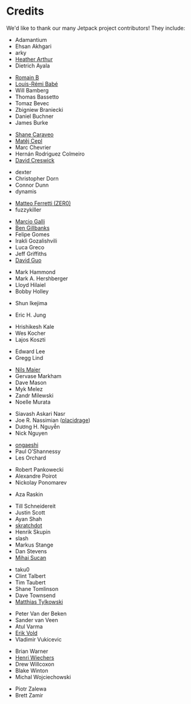 <!-- This Source Code Form is subject to the terms of the Mozilla Public
   - License, v. 2.0. If a copy of the MPL was not distributed with this
   - file, You can obtain one at http://mozilla.org/MPL/2.0/. -->

# Credits #

We'd like to thank our many Jetpack project contributors!  They include:

* Adamantium
* Ehsan Akhgari
* arky
* [Heather Arthur](https://github.com/harthur)
* Dietrich Ayala

<!--end-->

* [Romain B](https://github.com/Niamor)
* [Louis-Rémi Babé](https://github.com/louisremi)
* Will Bamberg
* Thomas Bassetto
* Tomaz Bevec
* Zbigniew Braniecki
* Daniel Buchner
* James Burke

<!--end-->

* [Shane Caraveo](https://github.com/mixedpuppy)
* [Matěj Cepl](https://github.com/mcepl)
* Marc Chevrier
* Hernán Rodriguez Colmeiro
* [David Creswick](https://github.com/dcrewi)

<!--end-->

* dexter
* Christopher Dorn
* Connor Dunn
* dynamis

<!--end-->

* [Matteo Ferretti (ZER0)](https://github.com/ZER0)
* fuzzykiller

<!--end-->

* [Marcio Galli](https://github.com/taboca)
* [Ben Gillbanks](http://www.iconfinder.com/browse/iconset/circular_icons/)
* Felipe Gomes
* Irakli Gozalishvili
* Luca Greco
* Jeff Griffiths
* [David Guo](https://github.com/dglol)

<!--end-->

* Mark Hammond
* Mark A. Hershberger
* Lloyd Hilaiel
* Bobby Holley

<!--end-->

* Shun Ikejima

<!--end-->

* Eric H. Jung

<!--end-->

* Hrishikesh Kale
* Wes Kocher
* Lajos Koszti

<!--end-->

* Edward Lee
* Gregg Lind

<!--end-->

* [Nils Maier](https://github.com/nmaier)
* Gervase Markham
* Dave Mason
* Myk Melez
* Zandr Milewski
* Noelle Murata

<!--end-->

* Siavash Askari Nasr
* Joe R. Nassimian ([placidrage](https://github.com/placidrage))
* Dương H. Nguyễn
* Nick Nguyen

<!--end-->

* [ongaeshi](https://github.com/ongaeshi)
* Paul O’Shannessy
* Les Orchard

<!--end-->

* Robert Pankowecki
* Alexandre Poirot
* Nickolay Ponomarev

<!--end-->

* Aza Raskin

<!--end-->

* Till Schneidereit
* Justin Scott
* Ayan Shah
* [skratchdot](https://github.com/skratchdot)
* Henrik Skupin
* slash
* Markus Stange
* Dan Stevens
* [Mihai Sucan](https://github.com/mihaisucan)

<!--end-->

* taku0
* Clint Talbert
* Tim Taubert
* Shane Tomlinson
* Dave Townsend
* [Matthias Tylkowski](https://github.com/tylkomat)

<!--end-->

* Peter Van der Beken
* Sander van Veen
* Atul Varma
* [Erik Vold](https://github.com/erikvold)
* Vladimir Vukicevic

<!--end-->

* Brian Warner
* [Henri Wiechers](https://github.com/hwiechers)
* Drew Willcoxon
* Blake Winton
* Michal Wojciechowski

<!--end-->

* Piotr Zalewa
* Brett Zamir
